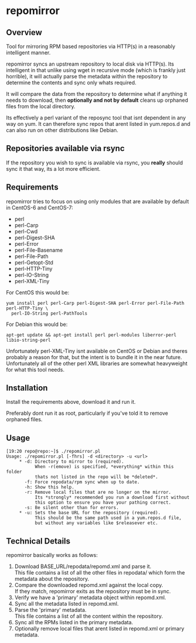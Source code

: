 # repomirror
## Overview
Tool for mirroring RPM based repositories via HTTP(s) in a reasonably 
intelligent manner.

repomirror syncs an upstream repository to local disk via HTTP(s).  Its 
intelligent in that unlike using wget in recursive mode (which is frankly just
horrible), it will actually parse the metadata within the repository to 
determine the contents and sync only whats required.

It will compare the data from the repository to determine what if anything
it needs to download, then **optionally and not by default** cleans up orphaned 
files from the local directory.

Its effectively a perl variant of the reposync tool that isnt dependent in
any way on yum.  It can therefore sync repos that arent listed in yum.repos.d
and can also run on other distributions like Debian.

## Repositories available via rsync
If the repository you wish to sync is available via rsync, you **really**
should sync it that way, its a lot more efficient.

## Requirements
repomirror tries to focus on using only modules that are available by default
in CentOS-6 and CentOS-7:

* perl
* perl-Carp
* perl-Cwd
* perl-Digest-SHA
* perl-Error
* perl-File-Basename
* perl-File-Path
* perl-Getopt-Std
* perl-HTTP-Tiny
* perl-IO-String
* perl-XML-Tiny

For CentOS this would be:
```
yum install perl perl-Carp perl-Digest-SHA perl-Error perl-File-Path perl-HTTP-Tiny \
  perl-IO-String perl-PathTools
```

For Debian this would be:
```
apt-get update && apt-get install perl perl-modules liberror-perl libio-string-perl
```

Unfortunately perl-XML-Tiny isnt available on CentOS or Debian and theres probably a
reason for that, but the intent is to bundle it in the near future.  Unfortunately all
of the other perl XML libraries are somewhat heavyweight for what this tool needs.

## Installation
Install the requirements above, download it and run it.

Preferably dont run it as root, particularly if you've told it to remove orphaned files.

## Usage
```
[19:20 repo@repo:~]$ ./repomirror.pl 
Usage: ./repomirror.pl [-fhrs] -d <directory> -u <url>
     * -d: Directory to mirror to (required).
	       When -r(emove) is specified, *everything* within this folder
           thats not listed in the repo will be *deleted*.
       -f: Force repodata/rpm sync when up to date.
       -h: Show this help.
       -r: Remove local files that are no longer on the mirror.
	       Its *strongly* recommended you run a download first without
		   this option to ensure you have your pathing correct.
       -s: Be silent other than for errors.
     * -u: Sets the base URL for the repository (required).
           This should be the same path used in a yum.repos.d file,
           but without any variables like $releasever etc.
```

## Technical Details
repomirror basically works as follows:

1. Download BASE_URL/repodata/repomd.xml and parse it.  
   This file contains a list of all the other files in repodata/ which form the 
   metadata about the repository.
2. Compare the downloaded repomd.xml against the local copy.  
   If they match, repomirror exits as the repository must be in sync.
3. Verify we have a 'primary' metadata object within repomd.xml.
4. Sync all the metadata listed in repomd.xml.
5. Parse the 'primary' metadata.  
   This file contains a list of all the content within the repository.
6. Sync all the RPMs listed in the primary metadata.
7. Optionally remove local files that arent listed in repomd.xml or primary
   metadata.
